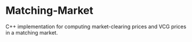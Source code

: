 # Matching-Market
C++ implementation for computing market-clearing prices and VCG prices in a matching market.
